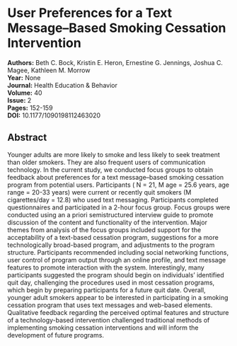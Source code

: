 # User Preferences for a Text Message–Based Smoking Cessation Intervention

**Authors:** Beth C. Bock, Kristin E. Heron, Ernestine G. Jennings, Joshua C. Magee, Kathleen M. Morrow  
**Year:** None  
**Journal:** Health Education & Behavior  
**Volume:** 40  
**Issue:** 2  
**Pages:** 152-159  
**DOI:** 10.1177/1090198112463020  

## Abstract
Younger adults are more likely to smoke and less likely to seek treatment than older smokers. They are also frequent users of communication technology. In the current study, we conducted focus groups to obtain feedback about preferences for a text message–based smoking cessation program from potential users. Participants ( N = 21, M age = 25.6 years, age range = 20-33 years) were current or recently quit smokers (M cigarettes/day = 12.8) who used text messaging. Participants completed questionnaires and participated in a 2-hour focus group. Focus groups were conducted using an a priori semistructured interview guide to promote discussion of the content and functionality of the intervention. Major themes from analysis of the focus groups included support for the acceptability of a text-based cessation program, suggestions for a more technologically broad-based program, and adjustments to the program structure. Participants recommended including social networking functions, user control of program output through an online profile, and text message features to promote interaction with the system. Interestingly, many participants suggested the program should begin on individuals’ identified quit day, challenging the procedures used in most cessation programs, which begin by preparing participants for a future quit date. Overall, younger adult smokers appear to be interested in participating in a smoking cessation program that uses text messages and web-based elements. Qualitative feedback regarding the perceived optimal features and structure of a technology-based intervention challenged traditional methods of implementing smoking cessation interventions and will inform the development of future programs.

